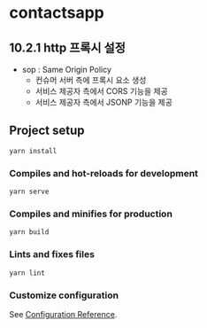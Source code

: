 # contactsapp

## 10.2.1 http 프록시 설정
- sop : Same Origin Policy
	- 컨슈머 서버 측에 프록시 요소 생성
	- 서비스 제공자 측에서 CORS 기능을 제공
	- 서비스 제공자 측에서 JSONP 기능을 제공

## Project setup
```
yarn install
```

### Compiles and hot-reloads for development
```
yarn serve
```

### Compiles and minifies for production
```
yarn build
```

### Lints and fixes files
```
yarn lint
```

### Customize configuration
See [Configuration Reference](https://cli.vuejs.org/config/).

